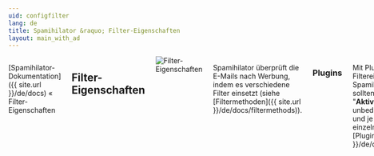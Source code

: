 ```yaml
---
uid: configfilter
lang: de
title: Spamihilator &raquo; Filter-Eigenschaften
layout: main_with_ad
---
```


<div class="row">
<div class="twelve columns" markdown="1">

[Spamihilator-Dokumentation]({{ site.url }}/de/docs) &laquo; Filter-Eigenschaften

## Filter-Eigenschaften

<img src="{{ site.url }}/images/docs/de/configfilter_de.png" alt="Filter-Eigenschaften" class="docs-screenshot">

Spamihilator überprüft die E-Mails nach Werbung, indem es verschiedene Filter einsetzt (siehe [Filtermethoden]({{ site.url }}/de/docs/filtermethods)).

### Plugins

Mit Plugins können Sie die Filtereigenschaften von Spamihilator erweitern. Sie sollten die Option "**Aktiviere Plugin-Filter**" unbedingt aktiviert lassen und je nach Bedarf Plugins einzeln deaktivieren (siehe [Plugins]({{ site.url }}/de/docs/configplugins)).

### Automatisches Lernen

Der [Lerndende Filter]({{ site.url }}/de/docs/learningfilter) muss trainiert werden, damit er zuverlässig funktioniert. Dazu benutzen Sie in der Regel den [Trainingsbereich]({{ site.url }}/de/docs/trainingarea).

Wenn Sie die Optionen "**Lerne automatisch von meinen Freunden**" bzw. "**Lerne automatisch von blockierten Absendern**" einschalten, brauchen Sie E-Mails von diesen Absendern nicht mehr per Hand im [Trainingsbereich]({{ site.url }}/de/docs/trainingarea) zu markieren.

Spamihilator kann auch automatisch von Nachrichten aus dem [Papierkorb]({{ site.url }}/de/docs/recycle) lernen. Wenn Sie die Option "**Lerne automatisch von wiederhergestellten Mails aus dem Papierkorb**" aktivieren, markiert das Programm eine Nachricht beim Wiederherstellen als Non-Spam im Trainingsbereich und lernt davon. Die Nachricht befindet sich danach nicht mehr im Trainingsbereich.

Diese Optionen wirken sich auch auf alle lernfähigen Plugins aus.
{: .noteimportant }

</div>
</div>
